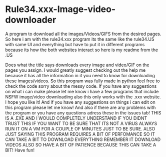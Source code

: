 # Rule34.xxx-Image-video-downloader
A program to download all the images/Videos/GIFS from the desired pages.
So here i am with the rule34.xxx program its the same like the rule34.US with same UI and everything but have to put it in different programs because its how the both websites interact so here is my readme from the .US

Does what the title says downloads every image and video/GIF on the pages you assign. I would greatly suggest checking out the help me because it has all the information in it you need to know for downloading these images/videos. So this program was fully made in python feel free to check the code sorry about the messy code. If you have any suggestions on what i can make please let me know i have a few programs that include NSFW image/video downloading also this only works with the .xxx website. I hope you like it! And if you have any suggestions on things i can edit on this program please let me know! And also if there are any problems with the program or you have any questions adress these in the issues tab! THIS IS A .EXE AND I WOULD COMPLETELY UNDERSTAND IF YOU DIDNT TRUST THIS IF YOU WANT TO BE SURE THAT ITS NOT A VIRUS ALWAYS RUN IT ON A VM FOR A COUPLE OF MINUTES JUST TO BE SURE. ALSO JUST SAYING THIS PROGRAM REQUIRES A BIT OF PERFOMANCE SO IT CAN TAKE A BIT TO DOWNLOAD EVERYTHING REMEMBER IT DOWNLOAD VIDEOS ALSO SO HAVE A BIT OF PATIENCE BECAUSE THIS CAN TAKE A BIT! Have fun!
